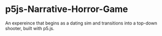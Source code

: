# p5js-Narrative-Horror-Game
An expereince that begins as a dating sim and transitions into a top-down shooter, built with p5.js.
